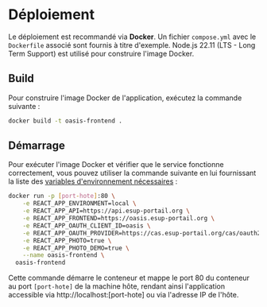 # Déploiement

Le déploiement est recommandé via **Docker**. Un fichier `compose.yml` avec le `Dockerfile` associé sont fournis à titre
d'exemple. Node.js 22.11 (LTS - Long Term Support) est utilisé pour construire l'image Docker.

## Build

Pour construire l'image Docker de l'application, exécutez la commande suivante :

```bash
docker build -t oasis-frontend .
```

## Démarrage

Pour exécuter l'image Docker et vérifier que le service fonctionne correctement, vous pouvez utiliser la commande
suivante en lui fournissant la liste des [variables d'environnement nécessaires](configuration-environnement.md) :

```bash
docker run -p [port-hote]:80 \
    -e REACT_APP_ENVIRONMENT=local \
    -e REACT_APP_API=https://api.esup-portail.org \
    -e REACT_APP_FRONTEND=https://oasis.esup-portail.org \
    -e REACT_APP_OAUTH_CLIENT_ID=oasis \
    -e REACT_APP_OAUTH_PROVIDER=https://cas.esup-portail.org/cas/oauth2.0/authorize \
    -e REACT_APP_PHOTO=true \
    -e REACT_APP_PHOTO_DEMO=true \
    --name oasis-frontend \
  oasis-frontend
```

Cette commande démarre le conteneur et mappe le port 80 du conteneur au port `[port-hote]` de la machine hôte, rendant
ainsi l'application accessible via http://localhost:[port-hote] ou via l'adresse IP de l'hôte.
